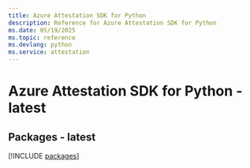 ```yaml
---
title: Azure Attestation SDK for Python
description: Reference for Azure Attestation SDK for Python
ms.date: 05/19/2025
ms.topic: reference
ms.devlang: python
ms.service: attestation
---
```

# Azure Attestation SDK for Python - latest
## Packages - latest
[!INCLUDE [packages](attestation-index.md)]